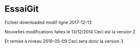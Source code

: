 # EssaiGit
Fichier downloaded modif ligne 2017-12-13

Nouvelles modifications faites le 13/12/2014
Ceci est la version 2

Et remise à niveau 2019-05-09
Ceci sera donc la version 3
